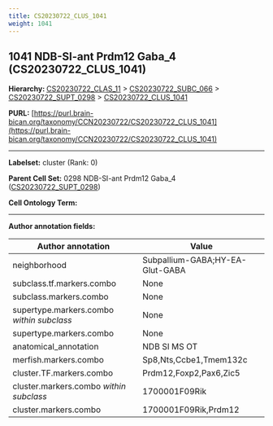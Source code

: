 ```yaml
---
title: CS20230722_CLUS_1041
weight: 1041
---
```

## 1041 NDB-SI-ant Prdm12 Gaba_4 (CS20230722_CLUS_1041)
<b>Hierarchy: </b>
[CS20230722_CLAS_11](../CS20230722_CLAS_11) >
[CS20230722_SUBC_066](../CS20230722_SUBC_066) >
[CS20230722_SUPT_0298](../CS20230722_SUPT_0298) >
[CS20230722_CLUS_1041](../CS20230722_CLUS_1041)

**PURL:** [https://purl.brain-bican.org/taxonomy/CCN20230722/CS20230722_CLUS_1041](https://purl.brain-bican.org/taxonomy/CCN20230722/CS20230722_CLUS_1041)

---


**Labelset:** cluster (Rank: 0)

**Parent Cell Set:** 0298 NDB-SI-ant Prdm12 Gaba_4 ([CS20230722_SUPT_0298](../CS20230722_SUPT_0298))



**Cell Ontology Term:** 

[MARKER GENES.]: #


---

[TRANSFERRED ANNOTATIONS.]: #


[AUTHOR ANNOTATION FIELDS.]: #


**Author annotation fields:**

| Author annotation | Value |
|-------------------|-------|
|neighborhood|Subpallium-GABA;HY-EA-Glut-GABA|
|subclass.tf.markers.combo|None|
|subclass.markers.combo|None|
|supertype.markers.combo _within subclass_|None|
|supertype.markers.combo|None|
|anatomical_annotation|NDB SI MS OT|
|merfish.markers.combo|Sp8,Nts,Ccbe1,Tmem132c|
|cluster.TF.markers.combo|Prdm12,Foxp2,Pax6,Zic5|
|cluster.markers.combo _within subclass_|1700001F09Rik|
|cluster.markers.combo|1700001F09Rik,Prdm12|
